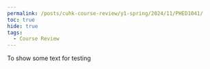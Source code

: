 ```yaml
---
permalink: /posts/cuhk-course-review/y1-spring/2024/11/PHED1041/
toc: true
hide: true
tags:
  - Course Review
---
```



To show some text for testing
